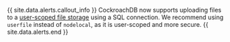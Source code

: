 {{ site.data.alerts.callout_info }}
 CockroachDB now supports uploading files to a [user-scoped file storage](use-userfile-for-bulk-operations.html) using a SQL connection. We recommend using `userfile` instead of `nodelocal`, as it is user-scoped and more secure.
{{ site.data.alerts.end }}
